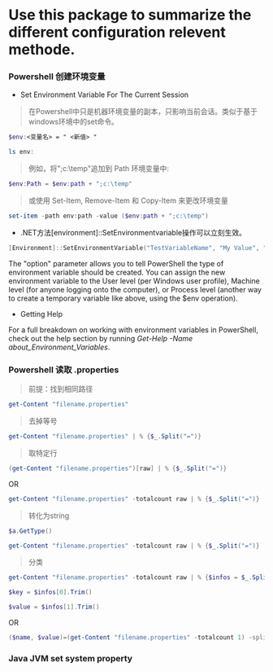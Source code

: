 # Use this package to summarize the different configuration relevent methode.
### Powershell 创建环境变量 

* Set Environment Variable For The Current Session 

>在Powershell中只是机器环境变量的副本，只影响当前会话。类似于基于windows环境中的set命令。

```powershell
$env:<变量名> = " <新值> "

ls env:
```
>例如，将";c:\temp"追加到 Path 环境变量中:

```powershell
$env:Path = $env:path + ";c:\temp"
```

>或使用 Set-Item, Remove-Item 和 Copy-Item 来更改环境变量

```powershell
set-item -path env:path -value ($env:path + ";c:\temp")
```

* .NET方法[environment]::SetEnvironmentvariable操作可以立刻生效。

```powershell
[Environment]::SetEnvironmentVariable("TestVariableName", "My Value", "option")
```

The "option" parameter allows you to tell PowerShell the type of environment variable should be created. You can assign the new environment variable to the User level (per Windows user profile), Machine level (for anyone logging onto the computer), or Process level (another way to create a temporary variable like above, using the $env operation).

* Getting Help

For a full breakdown on working with environment variables in PowerShell, check out the help section by running _Get-Help -Name about_Environment_Variables_.

### Powershell 读取 .properties 

>前提：找到相同路径

```powershell
get-Content "filename.properties"
```

>去掉等号

```powershell
get-Content "filename.properties" | % {$_.Split("=")}
```

>取特定行

```powershell
(get-Content "filename.properties")[raw] | % {$_.Split("=")}
```

OR

```powershell
get-Content "filename.properties" -totalcount raw | % {$_.Split("=")}
```

>转化为string

```powershell
$a.GetType()

get-Content "filename.properties" -totalcount raw | % {$_.Split("=")} | Out-String 
```

>分类

```powershell
get-Content "filename.properties" -totalcount raw | % {$infos = $_.Split("=")}

$key = $infos[0].Trim()

$value = $infos[1].Trim()
```

OR

```powershell
($name, $value)=(get-Content "filename.properties" -totalcount 1) -split '='
```
### Java JVM set system property
